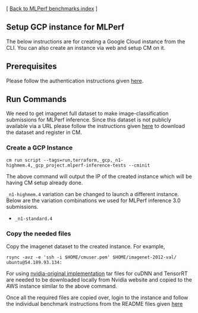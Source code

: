 [ [Back to MLPerf benchmarks index](../README.md) ]

## Setup GCP instance for MLPerf

The below instructions are for creating a Google Cloud instance from the CLI. You can also create an instance via web and setup CM on it.

## Prerequisites

Please follow the authentication instructions given [here](https://github.com/mlcommons/ck/blob/master/cm-mlops/script/run-terraform/README-about.md).


## Run Commands

We need to get imagenet full dataset to make image-classification submissions for MLPerf inference. Since this dataset is not publicly available via a URL please follow the instructions given [here](https://github.com/mlcommons/ck/blob/master/cm-mlops/script/get-dataset-imagenet-val/README-extra.md) to download the dataset and register in CM.


### Create a GCP Instance


```
cm run script --tags=run,terraform,_gcp,_n1-highmem.4,_gcp_project.mlperf-inference-tests --cminit
```

The above command will output the IP of the created instance which will be having CM setup already done. 

`_n1-highmem.4` variation can be changed to launch a different instance. Below are the variation combinations we used for MLPerf inference 3.0 submissions.

* `_n1-standard.4`

### Copy the needed files

Copy the imagenet dataset to the created instance. For example,

```
rsync -avz -e 'ssh -i $HOME/cmuser.pem' $HOME/imagenet-2012-val/ ubuntu@54.189.93.134:
```
For using [nvidia-original implementation](https://github.com/mlcommons/ck/tree/main/cm-mlops/script/reproduce-mlperf-inference-nvidia) tar files for cuDNN and TensorRT are needed to be downloaded locally from Nvidia website and copied to the AWS instance similar to the above command.

Once all the required files are copied over, login to the instance and follow the individual benchmark instructions from the README files given [here](./)
